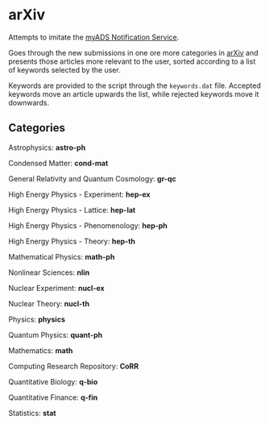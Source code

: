 # arXiv

Attempts to imitate the [myADS Notification Service](http://myads.harvard.edu/myADS_help.html).

Goes through the new submissions in one ore more
categories in [arXiv](arxiv.org) and presents those
articles more relevant to the user, sorted according
to a list of keywords selected by the user.

Keywords are provided to the script through the
`keywords.dat` file. Accepted keywords move an article
upwards the list, while rejected keywords move it
downwards.

## Categories

Astrophysics: **astro-ph**

Condensed Matter: **cond-mat**

General Relativity and Quantum Cosmology: **gr-qc**

High Energy Physics - Experiment: **hep-ex**

High Energy Physics - Lattice: **hep-lat**

High Energy Physics - Phenomenology: **hep-ph**

High Energy Physics - Theory: **hep-th**

Mathematical Physics: **math-ph**

Nonlinear Sciences: **nlin**

Nuclear Experiment: **nucl-ex**

Nuclear Theory: **nucl-th**

Physics: **physics**

Quantum Physics: **quant-ph**

Mathematics: **math**

Computing Research Repository: **CoRR**

Quantitative Biology: **q-bio**

Quantitative Finance: **q-fin**

Statistics: **stat**
